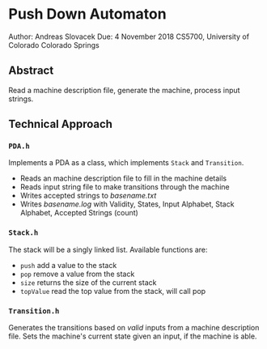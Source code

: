 # Push Down Automaton
Author: Andreas Slovacek
Due:    4 November 2018
CS5700, University of Colorado Colorado Springs


## Abstract
Read a machine description file, generate the machine, process input strings.


## Technical Approach

### `PDA.h`
Implements a PDA as a class, which implements `Stack` and `Transition`.
  - Reads an machine description file to fill in the machine details
  - Reads input string file to make transitions through the machine
  - Writes accepted strings to _basename.txt_
  - Writes _basename.log_ with Validity, States, Input Alphabet, Stack Alphabet, Accepted Strings (count)

### `Stack.h`
The stack will be a singly linked list.  Available functions are:
  - `push`  add a value to the stack
  - `pop`   remove a value from the stack
  - `size`  returns the size of the current stack
  - `topValue`  read the top value from the stack, will call pop


### `Transition.h`
Generates the transitions based on *valid* inputs from a machine description file.
Sets the machine's current state given an input, if the machine is able.

